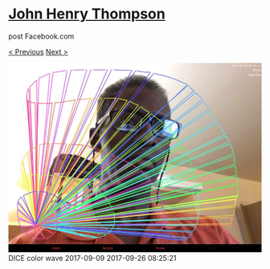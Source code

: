 # [John Henry Thompson](../README.md)
post Facebook.com

[< Previous](2017-09-26-5.md) [Next >](2017-09-23-1.md)

[![](../media/2017-09-26/Timeline-Photos-DICE-color-wave-2017-09-11.jpg)](../README.md)
DICE color wave 2017-09-09
2017-09-26 08:25:21